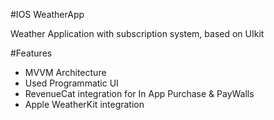 #IOS WeatherApp

Weather Application with subscription system, based on UIkit 

#Features

- MVVM Architecture
- Used Programmatic UI
- RevenueCat integration for In App Purchase & PayWalls
- Apple WeatherKit integration
